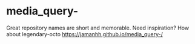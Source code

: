 # media_query-
Great repository names are short and memorable. Need inspiration? How about legendary-octo
https://jamanhh.github.io/media_query-/
